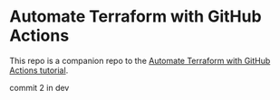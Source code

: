 # Automate Terraform with GitHub Actions


This repo is a companion repo to the [Automate Terraform with GitHub Actions tutorial](https://developer.hashicorp.com/terraform/tutorials/automation/github-actions).

commit 2 in dev
